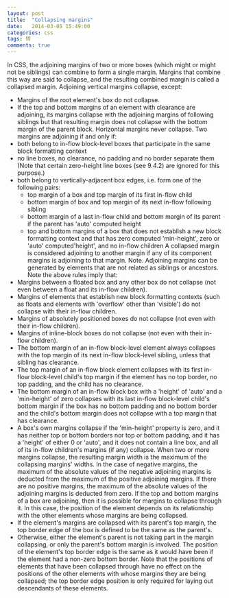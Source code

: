 ```yaml
---
layout: post
title:  "Collapsing margins"
date:   2014-03-05 15:49:00
categories: css
tags: 转
comments: true
---
```


In CSS, the adjoining margins of two or more boxes (which might or might not be siblings) can combine to form a single margin. Margins that combine this way are said to collapse, and the resulting combined margin is called a collapsed margin.
Adjoining vertical margins collapse, except:
* Margins of the root element's box do not collapse.
* If the top and bottom margins of an element with clearance are adjoining, its margins collapse with the adjoining margins of following siblings but that resulting margin does not collapse with the bottom margin of the parent block.
Horizontal margins never collapse.
Two margins are adjoining if and only if:
* both belong to in-flow block-level boxes that participate in the same block formatting context
* no line boxes, no clearance, no padding and no border separate them (Note that certain zero-height line boxes (see 9.4.2) are ignored for this purpose.)
* both belong to vertically-adjacent box edges, i.e. form one of the following pairs:
    * top margin of a box and top margin of its first in-flow child
    * bottom margin of box and top margin of its next in-flow following sibling
    * bottom margin of a last in-flow child and bottom margin of its parent if the parent has 'auto' computed height
    * top and bottom margins of a box that does not establish a new block formatting context and that has zero computed 'min-height', zero or 'auto' computed'height', and no in-flow children
A collapsed margin is considered adjoining to another margin if any of its component margins is adjoining to that margin.
Note. Adjoining margins can be generated by elements that are not related as siblings or ancestors.
Note the above rules imply that:
* Margins between a floated box and any other box do not collapse (not even between a float and its in-flow children).
* Margins of elements that establish new block formatting contexts (such as floats and elements with 'overflow' other than 'visible') do not collapse with their in-flow children.
* Margins of absolutely positioned boxes do not collapse (not even with their in-flow children).
* Margins of inline-block boxes do not collapse (not even with their in-flow children).
* The bottom margin of an in-flow block-level element always collapses with the top margin of its next in-flow block-level sibling, unless that sibling has clearance.
* The top margin of an in-flow block element collapses with its first in-flow block-level child's top margin if the element has no top border, no top padding, and the child has no clearance.
* The bottom margin of an in-flow block box with a 'height' of 'auto' and a 'min-height' of zero collapses with its last in-flow block-level child's bottom margin if the box has no bottom padding and no bottom border and the child's bottom margin does not collapse with a top margin that has clearance.
* A box's own margins collapse if the 'min-height' property is zero, and it has neither top or bottom borders nor top or bottom padding, and it has a 'height' of either 0 or 'auto', and it does not contain a line box, and all of its in-flow children's margins (if any) collapse.
When two or more margins collapse, the resulting margin width is the maximum of the collapsing margins' widths. In the case of negative margins, the maximum of the absolute values of the negative adjoining margins is deducted from the maximum of the positive adjoining margins. If there are no positive margins, the maximum of the absolute values of the adjoining margins is deducted from zero.
If the top and bottom margins of a box are adjoining, then it is possible for margins to collapse through it. In this case, the position of the element depends on its relationship with the other elements whose margins are being collapsed.
* If the element's margins are collapsed with its parent's top margin, the top border edge of the box is defined to be the same as the parent's.
* Otherwise, either the element's parent is not taking part in the margin collapsing, or only the parent's bottom margin is involved. The position of the element's top border edge is the same as it would have been if the element had a non-zero bottom border.
Note that the positions of elements that have been collapsed through have no effect on the positions of the other elements with whose margins they are being collapsed; the top border edge position is only required for laying out descendants of these elements.